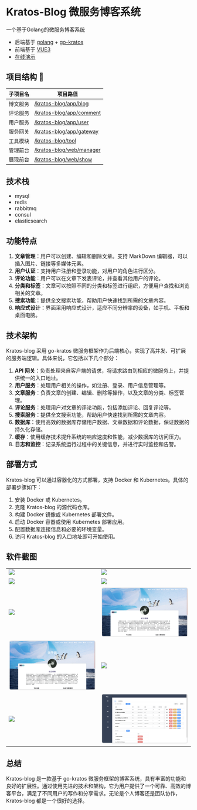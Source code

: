 # Kratos-Blog 微服务博客系统

一个基于Golang的微服务博客系统

- 后端基于 [golang](https://go.dev/) + [go-kratos](https://go-kratos.dev/)
- 前端基于 [VUE3](https://vuejs.org/) 
- [在线演示](https://lllcnm.cn)
## 项目结构 🧐

| 子项目名 | 项目路径                                      |
|------|-------------------------------------------|
| 博文服务 | [/kratos-blog/app/blog](./app/blog)       |
| 评论服务 | [/kratos-blog/app/comment](./app/comment) |
| 用户服务 | [/kratos-blog/app/user](./app/user)       |
| 服务网关 | [/kratos-blog/app/gateway](./app/gateway) |
| 工具模块 | [/kratos-blog/tool](./tool/README.md)     |
| 管理前台 | [/kratos-blog/web/manager](./web/manager) |
| 展现前台 | [/kratos-blog/web/show](./web/show)       |


## 技术栈
- mysql
- redis
- rabbitmq
- consul
- elasticsearch

## 功能特点

1. **文章管理**：用户可以创建、编辑和删除文章。支持 MarkDown 编辑器，可以插入图片、链接等多媒体元素。
2. **用户认证**：支持用户注册和登录功能，对用户的角色进行区分。
3. **评论功能**：用户可以在文章下发表评论，并查看其他用户的评论。
4. **分类和标签**：文章可以按照不同的分类和标签进行组织，方便用户查找和浏览相关的文章。
5. **搜索功能**：提供全文搜索功能，帮助用户快速找到所需的文章内容。
6. **响应式设计**：界面采用响应式设计，适应不同分辨率的设备，如手机、平板和桌面电脑。

## 技术架构

Kratos-blog 采用 go-kratos 微服务框架作为后端核心，实现了高并发、可扩展的服务端逻辑。具体来说，它包括以下几个部分：

1. **API 网关**：负责处理来自客户端的请求，将请求路由到相应的微服务上，并提供统一的入口地址。
2. **用户服务**：处理用户相关的操作，如注册、登录、用户信息管理等。
3. **文章服务**：负责文章的创建、编辑、删除等操作，以及文章的分类、标签管理。
4. **评论服务**：处理用户对文章的评论功能，包括添加评论、回复评论等。
5. **搜索服务**：提供全文搜索功能，帮助用户快速找到所需的文章内容。
6. **数据库**：使用高效的数据库存储用户数据、文章数据和评论数据，保证数据的持久化存储。
7. **缓存**：使用缓存技术提升系统的响应速度和性能，减少数据库的访问压力。
8. **日志和监控**：记录系统运行过程中的关键信息，并进行实时监控和告警。

## 部署方式

Kratos-blog 可以通过容器化的方式部署，支持 Docker 和 Kubernetes。具体的部署步骤如下：

1. 安装 Docker 或 Kubernetes。
2. 克隆 Kratos-blog 的源代码仓库。
3. 构建 Docker 镜像或 Kubernetes 部署文件。
4. 启动 Docker 容器或使用 Kubernetes 部署应用。
5. 配置数据库连接信息和必要的环境变量。
6. 访问 Kratos-blog 的入口地址即可开始使用。

## 软件截图
<table>
    <tr>
        <td><img src="static/iShot_2024-04-26_22.08.07.png"/></td>
        <td><img src="static/iShot_2024-04-26_22.10.14.png"/></td>
    </tr>
    <tr>
        <td><img src="static/iShot_2024-04-26_22.10.43.png"/></td>
        <td><img src="static/iShot_2024-04-26_22.11.06.png"/></td>
    </tr>
    <tr>
        <td><img src="static/iShot_2024-04-26_22.11.26.png"/></td>
        <td><img src="static/iShot_2024-04-26_22.11.44.png"/></td>
    </tr>
    <tr>
        <td><img src="static/iShot_2024-04-26_22.11.44.png"/></td>
        <td><img src="static/iShot_2024-04-26_22.12.20.png"/></td>
    </tr>
    <tr>
        <td><img src="static/iShot_2024-04-26_22.12.40.png"/></td>
        <td><img src="static/iShot_2024-04-26_22.13.14.png"/></td>
    </tr>
</table>

## 总结

Kratos-blog 是一款基于 go-kratos 微服务框架的博客系统，具有丰富的功能和良好的扩展性。通过使用先进的技术和架构，它为用户提供了一个可靠、高效的博客平台，满足了不同用户的写作和分享需求。无论是个人博客还是团队协作，Kratos-blog 都是一个很好的选择。
